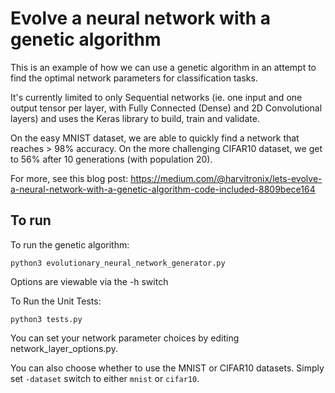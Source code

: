 # Evolve a neural network with a genetic algorithm

This is an example of how we can use a genetic algorithm in an attempt to find the optimal network parameters for classification tasks.

It's currently limited to only Sequential networks (ie. one input and one output tensor per layer, with Fully Connected (Dense) and 2D Convolutional layers) and uses the Keras library to build, train and validate.

On the easy MNIST dataset, we are able to quickly find a network that reaches > 98% accuracy. On the more challenging CIFAR10 dataset, we get to 56% after 10 generations (with population 20).

For more, see this blog post: 
https://medium.com/@harvitronix/lets-evolve-a-neural-network-with-a-genetic-algorithm-code-included-8809bece164

## To run

To run the genetic algorithm:

```python3 evolutionary_neural_network_generator.py```

Options are viewable via the -h switch


To Run the Unit Tests:

```python3 tests.py```

You can set your network parameter choices by editing network_layer_options.py. 

You can also choose whether to use the MNIST or CIFAR10 datasets. Simply set `-dataset` switch to either `mnist` or `cifar10`.
